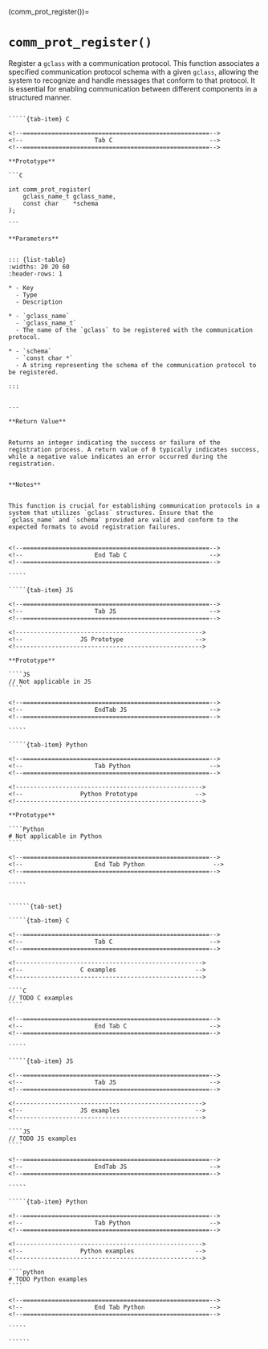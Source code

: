 <!-- ============================================================== -->
(comm_prot_register())=
# `comm_prot_register()`
<!-- ============================================================== -->


Register a `gclass` with a communication protocol. This function associates a specified communication protocol schema with a given `gclass`, allowing the system to recognize and handle messages that conform to that protocol. It is essential for enabling communication between different components in a structured manner.


<!------------------------------------------------------------>
<!--                    Prototypes                          -->
<!------------------------------------------------------------>

``````{tab-set}

`````{tab-item} C

<!--====================================================-->
<!--                    Tab C                           -->
<!--====================================================-->

**Prototype**

```C

int comm_prot_register(
    gclass_name_t gclass_name,
    const char    *schema
);

```

**Parameters**


::: {list-table}
:widths: 20 20 60
:header-rows: 1

* - Key
  - Type
  - Description

* - `gclass_name`
  - `gclass_name_t`
  - The name of the `gclass` to be registered with the communication protocol.

* - `schema`
  - `const char *`
  - A string representing the schema of the communication protocol to be registered.
  
:::


---

**Return Value**


Returns an integer indicating the success or failure of the registration process. A return value of 0 typically indicates success, while a negative value indicates an error occurred during the registration.


**Notes**


This function is crucial for establishing communication protocols in a system that utilizes `gclass` structures. Ensure that the `gclass_name` and `schema` provided are valid and conform to the expected formats to avoid registration failures.


<!--====================================================-->
<!--                    End Tab C                       -->
<!--====================================================-->

`````

`````{tab-item} JS

<!--====================================================-->
<!--                    Tab JS                          -->
<!--====================================================-->

<!---------------------------------------------------->
<!--                JS Prototype                    -->
<!---------------------------------------------------->

**Prototype**

````JS
// Not applicable in JS
````

<!--====================================================-->
<!--                    EndTab JS                       -->
<!--====================================================-->

`````

`````{tab-item} Python

<!--====================================================-->
<!--                    Tab Python                      -->
<!--====================================================-->

<!---------------------------------------------------->
<!--                Python Prototype                -->
<!---------------------------------------------------->

**Prototype**

````Python
# Not applicable in Python
````

<!--====================================================-->
<!--                    End Tab Python                   -->
<!--====================================================-->

`````

``````

<!------------------------------------------------------------>
<!--                    Examples                            -->
<!------------------------------------------------------------>

```````{dropdown} Examples

``````{tab-set}

`````{tab-item} C

<!--====================================================-->
<!--                    Tab C                           -->
<!--====================================================-->

<!---------------------------------------------------->
<!--                C examples                      -->
<!---------------------------------------------------->

````C
// TODO C examples
````

<!--====================================================-->
<!--                    End Tab C                       -->
<!--====================================================-->

`````

`````{tab-item} JS

<!--====================================================-->
<!--                    Tab JS                          -->
<!--====================================================-->

<!---------------------------------------------------->
<!--                JS examples                     -->
<!---------------------------------------------------->

````JS
// TODO JS examples
````

<!--====================================================-->
<!--                    EndTab JS                       -->
<!--====================================================-->

`````

`````{tab-item} Python

<!--====================================================-->
<!--                    Tab Python                      -->
<!--====================================================-->

<!---------------------------------------------------->
<!--                Python examples                 -->
<!---------------------------------------------------->

````python
# TODO Python examples
````

<!--====================================================-->
<!--                    End Tab Python                  -->
<!--====================================================-->

`````

``````

```````

